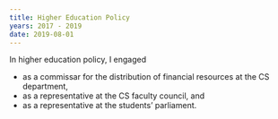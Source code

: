 ```yaml
---
title: Higher Education Policy
years: 2017 - 2019
date: 2019-08-01
---
```


In higher education policy, I engaged
* as a commissar for the distribution of financial resources at
  the CS department,
* as a representative at the CS faculty council, and
* as a representative at the students’ parliament.
